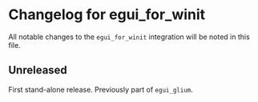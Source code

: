 # Changelog for egui_for_winit

All notable changes to the `egui_for_winit` integration will be noted in this file.


## Unreleased
First stand-alone release. Previously part of `egui_glium`.
